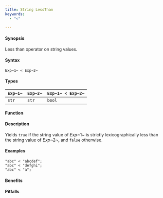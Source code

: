 ```yaml
---
title: String LessThan
keywords:
  - "<"

---
```


#### Synopsis

Less than operator on string values.

#### Syntax

`Exp~1~ < Exp~2~`

#### Types


| `Exp~1~` | `Exp~2~` | `Exp~1~ < Exp~2~`  |
| --- | --- | --- |
| `str`     |  `str`    | `bool`                |


#### Function

#### Description

Yields `true` if the string value of _Exp_~1~ is strictly lexicographically less
than the string value of _Exp_~2~, and `false` otherwise.

#### Examples

```rascal-shell
"abc" < "abcdef";
"abc" < "defghi";
"abc" < "a";
```

#### Benefits

#### Pitfalls

